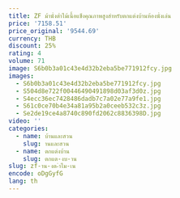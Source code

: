 ```yaml
---
title: ZF ม้านั่งต่ำไม้เนื้อแข็งคุณภาพสูงสำหรับตกแต่งบ้านห้องนั่งเล่น
price: '7158.51'
price_original: '9544.69'
currency: THB
discount: 25%
rating: 4
volume: 71
image: S6b0b3a01c43e4d32b2eba5be771912fcy.jpg
images:
  - S6b0b3a01c43e4d32b2eba5be771912fcy.jpg
  - S504d8e722f00446490491898d03af3d0z.jpg
  - S4ecc36ec7428486dadb7c7a02e77a9fe1.jpg
  - S61c0ce70b4e34a81a95b2a0ceeb532c3z.jpg
  - Se2de19ce4a8740c890fd2062c8836398D.jpg
video: ''
categories:
  - name: บ้านและสวน
    slug: านและสวน
  - name: ตกแต่งบ้าน
    slug: ตกแต-งบ-าน
slug: zf-าน-งต-ำไม-เน
encode: oDgGyfG
lang: th
---
```

  